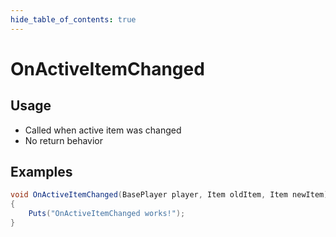 ```yaml
---
hide_table_of_contents: true
---
```


# OnActiveItemChanged

## Usage

* Called when active item was changed
* No return behavior

## Examples

```csharp title=""
void OnActiveItemChanged(BasePlayer player, Item oldItem, Item newItem)
{
    Puts("OnActiveItemChanged works!");
}
```

